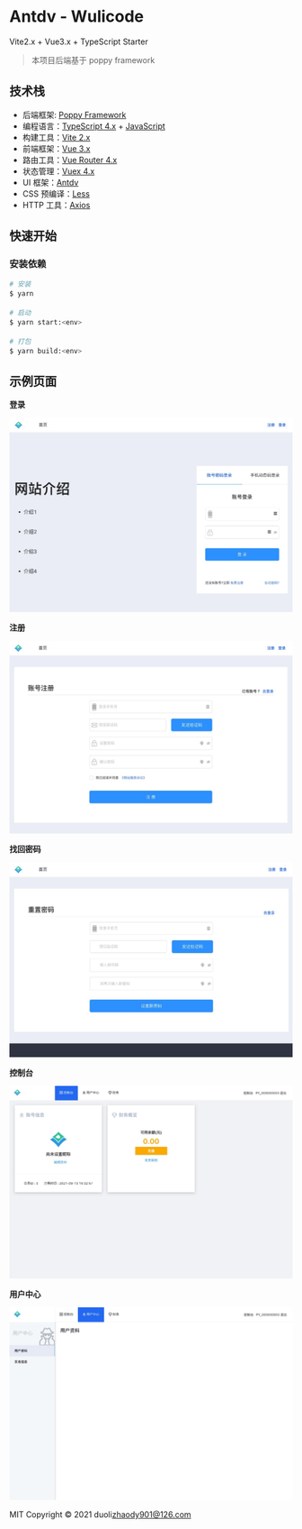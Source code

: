 # Antdv - Wulicode

Vite2.x + Vue3.x + TypeScript Starter

> 本项目后端基于 poppy framework

## 技术栈

- 后端框架: [Poppy Framework](https://github.com/imvkmark/poppy-framework)
- 编程语言：[TypeScript 4.x](https://www.typescriptlang.org/zh/) + [JavaScript](https://www.javascript.com/)
- 构建工具：[Vite 2.x](https://cn.vitejs.dev/)
- 前端框架：[Vue 3.x](https://v3.cn.vuejs.org/)
- 路由工具：[Vue Router 4.x](https://next.router.vuejs.org/zh/index.html)
- 状态管理：[Vuex 4.x](https://next.vuex.vuejs.org/)
- UI 框架：[Antdv](https://antdv.com)
- CSS 预编译：[Less](http://lesscss.cn/)
- HTTP 工具：[Axios](https://axios-http.com/)

## 快速开始

### 安装依赖

```bash
# 安装
$ yarn

# 启动
$ yarn start:<env>

# 打包
$ yarn build:<env>
```

## 示例页面

**登录**

![](./docs/images/login.png)

**注册**

![](./docs/images/register.png)

**找回密码**

![](./docs/images/reset_pwd.png)

**控制台**

![](./docs/images/cp.png)

**用户中心**

![](./docs/images/user.png)

MIT Copyright © 2021 duoli<zhaody901@126.com>

